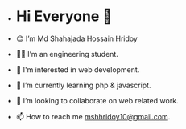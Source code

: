 - # Hi Everyone 👋

- 😊 I’m Md Shahajada Hossain Hridoy
- 👨‍🎓 I’m an engineering student. 
- 👀 I'm interested in web development.
- 🌱 I’m currently learning php & javascript.
- 💞️ I’m looking to collaborate on web related work.
- 📫 How to reach me 
mshhridoy10@gmail.com.

<!---
mshhridoy75/mshhridoy75 is a ✨ special ✨ repository because its `README.md` (this file) appears on your GitHub profile.
You can click the Preview link to take a look at your changes.
--->
